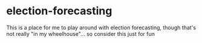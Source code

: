 # election-forecasting
This is a place for me to play around with election forecasting, though that's not really "in my wheelhouse"... so consider this just for fun
